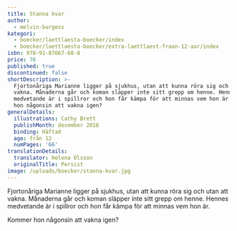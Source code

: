 ```yaml
---
title: Stanna kvar
author:
  - melvin-burgess
kategori:
  - boecker/laettlaesta-boecker/index
  - boecker/laettlaesta-boecker/extra-laettlaest-fraan-12-aar/index
isbn: 978-91-87667-68-8
price: 76
published: true
discontinued: false
shortDescription: >-
  Fjortonåriga Marianne ligger på sjukhus, utan att kunna röra sig och utan att
  vakna. Månaderna går och koman släpper inte sitt grepp om henne. Hennes
  medvetande är i spillror och hon får kämpa för att minnas vem hon är. Kommer
  hon någonsin att vakna igen?
generalDetails:
  illustrations: Cathy Brett
  publishMonth: december 2016
  binding: Häftad
  age: från 12
  numPages: '66'
translationDetails:
  translator: Helena Olsson
  originalTitle: Persist
image: /uploads/boecker/stanna-kvar.jpg
---
```

Fjortonåriga Marianne ligger på sjukhus, utan att kunna röra sig och utan att vakna. Månaderna går och koman släpper inte sitt grepp om henne. Hennes medvetande är i spillror och hon får kämpa för att minnas vem hon är.

Kommer hon någonsin att vakna igen?
